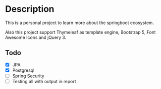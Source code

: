 # Description

This is a personal project to learn more about the springboot ecosystem.

Also this project support Thymeleaf as template engine, Bootstrap 5,
Font Awesome Icons and jQuery 3.

## Todo

- [x] JPA
- [x] Postgresql
- [ ] Spring Security
- [ ] Testing all with output in report
